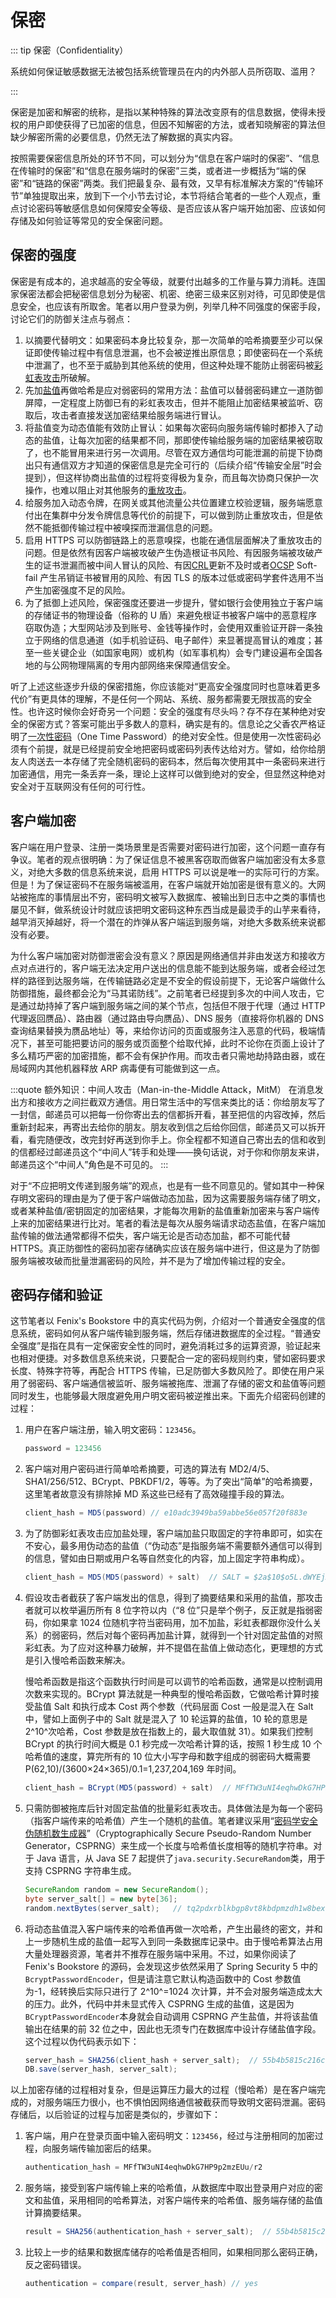 # 保密

::: tip 保密（Confidentiality）

系统如何保证敏感数据无法被包括系统管理员在内的内外部人员所窃取、滥用？

:::

保密是加密和解密的统称，是指以某种特殊的算法改变原有的信息数据，使得未授权的用户即使获得了已加密的信息，但因不知解密的方法，或者知晓解密的算法但缺少解密所需的必要信息，仍然无法了解数据的真实内容。

按照需要保密信息所处的环节不同，可以划分为“信息在客户端时的保密”、“信息在传输时的保密”和“信息在服务端时的保密”三类，或者进一步概括为“端的保密”和“链路的保密”两类。我们把最复杂、最有效，又早有标准解决方案的“传输环节”单独提取出来，放到下一个小节去讨论，本节将结合笔者的一些个人观点，重点讨论密码等敏感信息如何保障安全等级、是否应该从客户端开始加密、应该如何存储及如何验证等常见的安全保密问题。

## 保密的强度

保密是有成本的，追求越高的安全等级，就要付出越多的工作量与算力消耗。连国家保密法都会把秘密信息划分为秘密、机密、绝密三级来区别对待，可见即使是信息安全，也应该有所取舍。笔者以用户登录为例，列举几种不同强度的保密手段，讨论它们的防御关注点与弱点：

1. 以摘要代替明文：如果密码本身比较复杂，那一次简单的哈希摘要至少可以保证即使传输过程中有信息泄漏，也不会被逆推出原信息；即使密码在一个系统中泄漏了，也不至于威胁到其他系统的使用，但这种处理不能防止弱密码被[彩虹表攻击](https://en.wikipedia.org/wiki/Rainbow_table)所破解。
2. 先加[盐值](<https://en.wikipedia.org/wiki/Salt_(cryptography)>)再做哈希是应对弱密码的常用方法：盐值可以替弱密码建立一道防御屏障，一定程度上防御已有的彩虹表攻击，但并不能阻止加密结果被监听、窃取后，攻击者直接发送加密结果给服务端进行冒认。
3. 将盐值变为动态值能有效防止冒认：如果每次密码向服务端传输时都掺入了动态的盐值，让每次加密的结果都不同，那即使传输给服务端的加密结果被窃取了，也不能冒用来进行另一次调用。尽管在双方通信均可能泄漏的前提下协商出只有通信双方才知道的保密信息是完全可行的（后续介绍“传输安全层”时会提到），但这样协商出盐值的过程将变得极为复杂，而且每次协商只保护一次操作，也难以阻止对其他服务的[重放攻击](https://en.wikipedia.org/wiki/Replay_attack)。
4. 给服务加入动态令牌，在网关或其他流量公共位置建立校验逻辑，服务端愿意付出在集群中分发令牌信息等代价的前提下，可以做到防止重放攻击，但是依然不能抵御传输过程中被嗅探而泄漏信息的问题。
5. 启用 HTTPS 可以防御链路上的恶意嗅探，也能在通信层面解决了重放攻击的问题。但是依然有因客户端被攻破产生伪造根证书风险、有因服务端被攻破产生的证书泄漏而被中间人冒认的风险、有因[CRL](https://en.wikipedia.org/wiki/Certificate_revocation_list)更新不及时或者[OCSP](https://en.wikipedia.org/wiki/Online_Certificate_Status_Protocol) Soft-fail 产生吊销证书被冒用的风险、有因 TLS 的版本过低或密码学套件选用不当产生加密强度不足的风险。
6. 为了抵御上述风险，保密强度还要进一步提升，譬如银行会使用独立于客户端的存储证书的物理设备（俗称的 U 盾）来避免根证书被客户端中的恶意程序窃取伪造；大型网站涉及到账号、金钱等操作时，会使用双重验证开辟一条独立于网络的信息通道（如手机验证码、电子邮件）来显著提高冒认的难度；甚至一些关键企业（如国家电网）或机构（如军事机构）会专门建设遍布全国各地的与公网物理隔离的专用内部网络来保障通信安全。

听了上述这些逐步升级的保密措施，你应该能对“更高安全强度同时也意味着更多代价”有更具体的理解，不是任何一个网站、系统、服务都需要无限拔高的安全性。也许这时候你会好奇另一个问题：安全的强度有尽头吗？存不存在某种绝对安全的保密方式？答案可能出乎多数人的意料，确实是有的。信息论之父香农严格证明了[一次性密码](https://en.wikipedia.org/wiki/One-time_password)（One Time Password）的绝对安全性。但是使用一次性密码必须有个前提，就是已经提前安全地把密码或密码列表传达给对方。譬如，给你给朋友人肉送去一本存储了完全随机密码的密码本，然后每次使用其中一条密码来进行加密通信，用完一条丢弃一条，理论上这样可以做到绝对的安全，但显然这种绝对安全对于互联网没有任何的可行性。

## 客户端加密

客户端在用户登录、注册一类场景里是否需要对密码进行加密，这个问题一直存有争议。笔者的观点很明确：为了保证信息不被黑客窃取而做客户端加密没有太多意义，对绝大多数的信息系统来说，启用 HTTPS 可以说是唯一的实际可行的方案。但是！为了保证密码不在服务端被滥用，在客户端就开始加密是很有意义的。大网站被拖库的事情层出不穷，密码明文被写入数据库、被输出到日志中之类的事情也屡见不鲜，做系统设计时就应该把明文密码这种东西当成是最烫手的山芋来看待，越早消灭掉越好，将一个潜在的炸弹从客户端运到服务端，对绝大多数系统来说都没有必要。

为什么客户端加密对防御泄密会没有意义？原因是网络通信并非由发送方和接收方点对点进行的，客户端无法决定用户送出的信息能不能到达服务端，或者会经过怎样的路径到达服务端，在传输链路必定是不安全的假设前提下，无论客户端做什么防御措施，最终都会沦为“马其诺防线”。之前笔者已经提到多次的中间人攻击，它是通过劫持掉了客户端到服务端之间的某个节点，包括但不限于代理（通过 HTTP 代理返回赝品）、路由器（通过路由导向赝品）、DNS 服务（直接将你机器的 DNS 查询结果替换为赝品地址）等，来给你访问的页面或服务注入恶意的代码，极端情况下，甚至可能把要访问的服务或页面整个给取代掉，此时不论你在页面上设计了多么精巧严密的加密措施，都不会有保护作用。而攻击者只需地劫持路由器，或在局域网内其他机器释放 ARP 病毒便有可能做到这一点。

:::quote 额外知识：中间人攻击（Man-in-the-Middle Attack，MitM）
在消息发出方和接收方之间拦截双方通信。用日常生活中的写信来类比的话：你给朋友写了一封信，邮递员可以把每一份你寄出去的信都拆开看，甚至把信的内容改掉，然后重新封起来，再寄出去给你的朋友。朋友收到信之后给你回信，邮递员又可以拆开看，看完随便改，改完封好再送到你手上。你全程都不知道自己寄出去的信和收到的信都经过邮递员这个“中间人”转手和处理——换句话说，对于你和你朋友来讲，邮递员这个“中间人”角色是不可见的。
:::

对于“不应把明文传递到服务端”的观点，也是有一些不同意见的。譬如其中一种保存明文密码的理由是为了便于客户端做动态加盐，因为这需要服务端存储了明文，或者某种盐值/密钥固定的加密结果，才能每次用新的盐值重新加密来与客户端传上来的加密结果进行比对。笔者的看法是每次从服务端请求动态盐值，在客户端加盐传输的做法通常都得不偿失，客户端无论是否动态加盐，都不可能代替 HTTPS。真正防御性的密码加密存储确实应该在服务端中进行，但这是为了防御服务端被攻破而批量泄漏密码的风险，并不是为了增加传输过程的安全。

## 密码存储和验证

这节笔者以 Fenix's Bookstore 中的真实代码为例，介绍对一个普通安全强度的信息系统，密码如何从客户端传输到服务端，然后存储进数据库的全过程。“普通安全强度”是指在具有一定保密安全性的同时，避免消耗过多的运算资源，验证起来也相对便捷。对多数信息系统来说，只要配合一定的密码规则约束，譬如密码要求长度、特殊字符等，再配合 HTTPS 传输，已足防御大多数风险了。即使在用户采用了弱密码、客户端通信被监听、服务端被拖库、泄漏了存储的密文和盐值等问题同时发生，也能够最大限度避免用户明文密码被逆推出来。下面先介绍密码创建的过程：

1. 用户在客户端注册，输入明文密码：`123456`。

   ```java
   password = 123456
   ```

2. 客户端对用户密码进行简单哈希摘要，可选的算法有 MD2/4/5、SHA1/256/512、BCrypt、PBKDF1/2，等等。为了突出“简单”的哈希摘要，这里笔者故意没有排除掉 MD 系这些已经有了高效碰撞手段的算法。

   ```java
   client_hash = MD5(password) // e10adc3949ba59abbe56e057f20f883e
   ```

3. 为了防御彩虹表攻击应加盐处理，客户端加盐只取固定的字符串即可，如实在不安心，最多用伪动态的盐值（“伪动态”是指服务端不需要额外通信可以得到的信息，譬如由日期或用户名等自然变化的内容，加上固定字符串构成）。

   ```java
   client_hash = MD5(MD5(password) + salt)  // SALT = $2a$10$o5L.dWYEjZjaejOmN3x4Qu
   ```

4. 假设攻击者截获了客户端发出的信息，得到了摘要结果和采用的盐值，那攻击者就可以枚举遍历所有 8 位字符以内（“8 位”只是举个例子，反正就是指弱密码，你如果拿 1024 位随机字符当密码用，加不加盐，彩虹表都跟你没什么关系）的弱密码，然后对每个密码再加盐计算，就得到一个针对固定盐值的对照彩虹表。为了应对这种暴力破解，并不提倡在盐值上做动态化，更理想的方式是引入慢哈希函数来解决。

   慢哈希函数是指这个函数执行时间是可以调节的哈希函数，通常是以控制调用次数来实现的。BCrypt 算法就是一种典型的慢哈希函数，它做哈希计算时接受盐值 Salt 和执行成本 Cost 两个参数（代码层面 Cost 一般是混入在 Salt 中，譬如上面例子中的 Salt 就是混入了 10 轮运算的盐值，10 轮的意思是 2^10^次哈希，Cost 参数是放在指数上的，最大取值就 31）。如果我们控制 BCrypt 的执行时间大概是 0.1 秒完成一次哈希计算的话，按照 1 秒生成 10 个哈希值的速度，算完所有的 10 位大小写字母和数字组成的弱密码大概需要 P(62,10)/(3600×24×365)/0.1=1,237,204,169 年时间。

   ```java
   client_hash = BCrypt(MD5(password) + salt)  // MFfTW3uNI4eqhwDkG7HP9p2mzEUu/r2
   ```

5. 只需防御被拖库后针对固定盐值的批量彩虹表攻击。具体做法是为每一个密码（指客户端传来的哈希值）产生一个随机的盐值。笔者建议采用“[密码学安全伪随机数生成器](https://en.wikipedia.org/wiki/Cryptographically_secure_pseudorandom_number_generator)”（Cryptographically Secure Pseudo-Random Number Generator，CSPRNG）来生成一个长度与哈希值长度相等的随机字符串。对于 Java 语言，从 Java SE 7 起提供了`java.security.SecureRandom`类，用于支持 CSPRNG 字符串生成。

   ```java
   SecureRandom random = new SecureRandom();
   byte server_salt[] = new byte[36];
   random.nextBytes(server_salt);   // tq2pdxrblkbgp8vt8kbdpmzdh1w8bex
   ```

6. 将动态盐值混入客户端传来的哈希值再做一次哈希，产生出最终的密文，并和上一步随机生成的盐值一起写入到同一条数据库记录中。由于慢哈希算法占用大量处理器资源，笔者并不推荐在服务端中采用。不过，如果你阅读了 Fenix's Bookstore 的源码，会发现这步依然采用了 Spring Security 5 中的`BcryptPasswordEncoder`，但是请注意它默认构造函数中的 Cost 参数值为-1，经转换后实际只进行了 2^10^=1024 次计算，并不会对服务端造成太大的压力。此外，代码中并未显式传入 CSPRNG 生成的盐值，这是因为`BCryptPasswordEncoder`本身就会自动调用 CSPRNG 产生盐值，并将该盐值输出在结果的前 32 位之中，因此也无须专门在数据库中设计存储盐值字段。这个过程以伪代码表示如下：

   ```java
   server_hash = SHA256(client_hash + server_salt);  // 55b4b5815c216cf80599990e781cd8974a1e384d49fbde7776d096e1dd436f67
   DB.save(server_hash, server_salt);
   ```

以上加密存储的过程相对复杂，但是运算压力最大的过程（慢哈希）是在客户端完成的，对服务端压力很小，也不惧怕因网络通信被截获而导致明文密码泄漏。密码存储后，以后验证的过程与加密是类似的，步骤如下：

1. 客户端，用户在登录页面中输入密码明文：`123456`，经过与注册相同的加密过程，向服务端传输加密后的结果。

   ```java
   authentication_hash = MFfTW3uNI4eqhwDkG7HP9p2mzEUu/r2
   ```

2. 服务端，接受到客户端传输上来的哈希值，从数据库中取出登录用户对应的密文和盐值，采用相同的哈希算法，对客户端传来的哈希值、服务端存储的盐值计算摘要结果。

   ```java
   result = SHA256(authentication_hash + server_salt);  // 55b4b5815c216cf80599990e781cd8974a1e384d49fbde7776d096e1dd436f67
   ```

3. 比较上一步的结果和数据库储存的哈希值是否相同，如果相同那么密码正确，反之密码错误。

   ```java
   authentication = compare(result, server_hash) // yes
   ```
